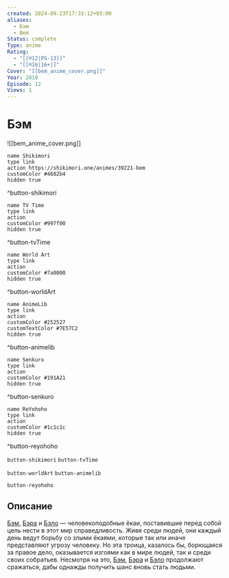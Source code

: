 ```yaml
---
created: 2024-09-23T17:33:12+03:00
aliases:
  - Бэм
  - Bem
Status: complete
Type: anime
Rating:
  - "[[®️12|PG-13]]"
  - "[[®️16|16+]]"
Cover: "[[bem_anime_cover.png]]"
Year: 2019
Episode: 12
Views: 1
---
```


# Бэм

![[bem_anime_cover.png]]

```button
name Shikimori
type link
action https://shikimori.one/animes/39221-bem
customColor #4682b4
hidden true
```
^button-shikimori

```button
name TV Time
type link
action 
customColor #997f00
hidden true
```
^button-tvTime

```button
name World Art
type link
action 
customColor #7a0000
hidden true
```
^button-worldArt

```button
name AnimeLib
type link
action 
customColor #252527
customTextColor #7E57C2
hidden true
```
^button-animelib

```button
name Senkuro
type link
action 
customColor #191A21
hidden true
```
^button-senkuro

```button
name ReYohoho
type link
action 
customColor #1c1c1c
hidden true
```
^button-reyohoho



`button-shikimori` `button-tvTime`

`button-worldArt` `button-animelib`

`button-reyohoho`

## Описание

[Бэм](https://shikimori.one/characters/18359-bem), [Бэра](https://shikimori.one/characters/18358-bela) и [Бэло](https://shikimori.one/characters/18357-belo) — человекоподобные ёкаи, поставившие перед собой цель нести в этот мир справедливость. Живя среди людей, они каждый день ведут борьбу со злыми ёкаями, которые так или иначе представляют угрозу человеку. Но эта троица, казалось бы, борющаяся за правое дело, оказывается изгоями как в мире людей, так и среди своих собратьев. Несмотря на это, [Бэм](https://shikimori.one/characters/18359-bem), [Бэра](https://shikimori.one/characters/18358-bela) и [Бэло](https://shikimori.one/characters/18357-belo) продолжают сражаться, дабы однажды получить шанс вновь стать людьми.
